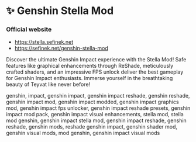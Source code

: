 # ✨ Genshin Stella Mod
### Official website
- https://stella.sefinek.net
- https://sefinek.net/genshin-stella-mod

Discover the ultimate Genshin Impact experience with the Stella Mod! Safe features like graphical enhancements through ReShade, meticulously crafted shaders, and an impressive FPS unlock deliver the best gameplay for Genshin Impact enthusiasts. Immerse yourself in the breathtaking beauty of Teyvat like never before!

genshin, impact, genshin impact, genshin impact reshade, genshin reshade, genshin impact mod, genshin impact modded, genshin impact graphics mod, genshin impact fps unlocker, genshin impact reshade presets, genshin impact mod pack, genshin impact visual enhancements, stella mod, stella mod genshin, genshin impact stella mod, genshin impact reshade, genshin reshade, genshin mods, reshade genshin impact, genshin shader mod, genshin visual mods, mod genshin, genshin impact visual mods

